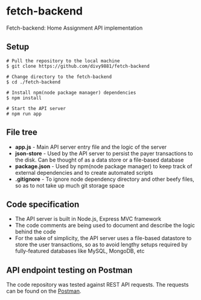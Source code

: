 # fetch-backend
Fetch-backend: Home Assignment API implementation

## Setup
```
# Pull the repository to the local machine
$ git clone https://github.com/divy9881/fetch-backend

# Change directory to the fetch-backend
$ cd ./fetch-backend

# Install npm(node package manager) dependencies
$ npm install

# Start the API server
# npm run app
```

## File tree

- **app.js** - Main API server entry file and the logic of the server
- **json-store** - Used by the API server to persist the payer transactions to the disk. Can be thought of as a data store or a file-based database
- **package.json** - Used by npm(node package manager) to keep track of external dependencies and to create automated scripts
- **.gitignore** - To ignore node dependency directory and other beefy files, so as to not take up much git storage space

## Code specification
- The API server is built in Node.js, Express MVC framework
- The code comments are being used to document and describe the logic behind the code
- For the sake of simplicity, the API server uses a file-based datastore to store the user transactions, so as to avoid lengthy setups required by fully-featured databases like MySQL, MongoDB, etc

## API endpoint testing on Postman
The code repository was tested against REST API requests. The requests can be found on the [Postman](https://famstar.postman.co/workspace/Famstar~1f61ba51-e89e-4175-8dc6-97e87ac306fb/collection/9794862-0ecff37b-4f22-4318-a21a-4f5987333585?action=share&creator=9794862).
